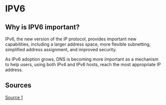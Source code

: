 # IPV6

## Why is IPV6 important?

IPv6, the new version of the IP protocol, provides important new capabilities, including a larger address space, more flexible subnetting, simplified address assignment, and improved security.

As IPv6 adoption grows, DNS is becoming more important as a mechanism to help users, using both IPv4 and IPv6 hosts, reach the most appropriate IP address.

## Sources

[Source 1](https://ns1.com/resources/ipv6-dns-understanding-ipv6-and-a-quick-implementation-guide#:~:text=What%20is%20IPv6%20used%20for,space%2C%20which%20is%20almost%20exhausted.)
